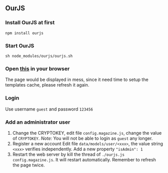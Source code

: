 ## OurJS

### Install OurJS at first
`npm install ourjs`

### Start OurJS
`sh node_modules/ourjs/ourjs.sh`

### Open [this](http://localhost:8054/) in your browser
The page would be displayed in mess, since it need time to setup the templates cache, please refresh it again.

### Login
Use username `guest` and password `123456`

### Add an administrator user
1. Change the CRYPTOKEY, edit file `config.magazine.js`, change the value of `CRYPTOKEY`. *Note:* You will not be able to login as `guest` any longer.
2. Register a new account
Edit file `data/models/user/<xxx>`, the value string `<xxx>` verifies independently. Add a new property `"isAdmin": 1`
3. Restart the web server by kill the thread of `./ourjs.js config.magazine.js`. It will restart automatically. Remember to refresh the page twice.

